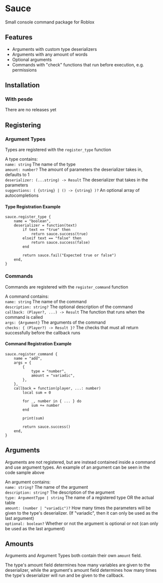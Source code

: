 # Sauce

Small console command package for Roblox

## Features

* Arguments with custom type deserializers
* Arguments with any amount of words
* Optional arguments
* Commands with "check" functions that run before execution, e.g. permissions

## Installation

### With pesde
There are no releases yet

## Registering

### Argument Types
Types are registered with the `register_type` function

A type contains: <br>
`name: string` The name of the type<br>
`amount: number?` The amount of parameters the deserializer takes in, defaults to 1 <br>
`deserializer: (...string) -> Result` The deserializer that takes in the parameters <br>
`suggestions: ( {string} | () -> {string} )?` An optional array of autocompletions<br>

#### Type Registration Example

```luau
sauce.register_type {
    name = "boolean",
    deserializer = function(text)
        if text == "true" then
            return sauce.success(true)
        elseif text == "false" then
            return sauce.success(false)
        end
        
        return sauce.fail("Expected true or false")
    end,
}
```

### Commands
Commands are registered with the `register_command` function

A command contains: <br>
`name: string` The name of the command <br>
`description: string?` The optional description of the command <br>
`callback: (Player?, ...) -> Result` The function that runs when the command is called <br>
`args: {Argument}` The arguments of the command <br>
`checks: { (Player?) -> Result }?` The checks that must all return successfully before the callback runs

#### Command Registration Example 

```luau
sauce.register_command {
	name = "add",
	args = {
		{
			type = "number",
			amount = "variadic",
		},
	},
	callback = function(player, ...: number)
		local sum = 0

		for _, number in { ... } do
			sum += number
		end

		print(sum)

		return sauce.success()
	end,
}
```

## Arguments

Arguments are not registered, but are instead contained inside a command and use argument types. An example of an argument can be seen in the code sample above

An argument contains: <br>
`name: string?` The name of the argument <br>
`description: string?` The description of the argument <br>
`type: ArgumentType | string` The name of a registered type OR the actual table <br>
`amount: (number | "variadic")?` How many times the parameters will be given to the type's deserializer. (If "variadic", then it can only be used as the last argument) <br>
`optional: boolean?` Whether or not the argument is optional or not (can only be used as the last argument)

## Amounts

Arguments and Argument Types both contain their own `amount` field.

The type's amount field determines how many variables are given to the deserializer, while the argument's amount field determines how many times the type's deserializer will run and be given to the callback.
